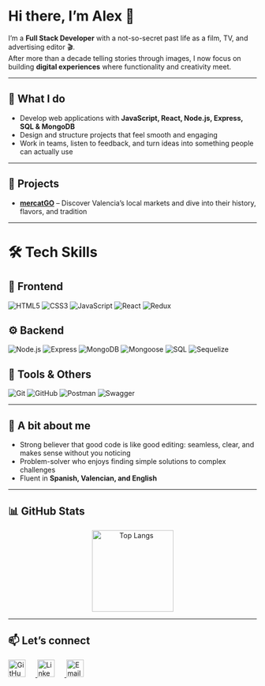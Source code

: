 # Hi there, I’m Alex 👋  

I’m a **Full Stack Developer** with a not-so-secret past life as a film, TV, and advertising editor 🎬.  
After more than a decade telling stories through images, I now focus on building **digital experiences** where functionality and creativity meet.  

---

## 🌱 What I do  
- Develop web applications with **JavaScript, React, Node.js, Express, SQL & MongoDB**  
- Design and structure projects that feel smooth and engaging  
- Work in teams, listen to feedback, and turn ideas into something people can actually use  

---

## 🚀 Projects  
- [**mercatGO**](https://mercatgo.vercel.app/) – Discover Valencia’s local markets and dive into their history, flavors, and tradition  

---

# 🛠️ Tech Skills

## 🎨 Frontend  
![HTML5](https://img.shields.io/badge/HTML5-E34F26?style=for-the-badge&logo=html5&logoColor=white) 
![CSS3](https://img.shields.io/badge/CSS3-1572B6?style=for-the-badge&logo=css3&logoColor=white) 
![JavaScript](https://img.shields.io/badge/JavaScript-F7DF1E?style=for-the-badge&logo=javascript&logoColor=black) 
![React](https://img.shields.io/badge/React-20232A?style=for-the-badge&logo=react&logoColor=61DAFB) 
![Redux](https://img.shields.io/badge/Redux-593D88?style=for-the-badge&logo=redux&logoColor=white)  

## ⚙️ Backend  
![Node.js](https://img.shields.io/badge/Node.js-339933?style=for-the-badge&logo=node.js&logoColor=white) 
![Express](https://img.shields.io/badge/Express-000000?style=for-the-badge&logo=express&logoColor=white) 
![MongoDB](https://img.shields.io/badge/MongoDB-47A248?style=for-the-badge&logo=mongodb&logoColor=white) 
![Mongoose](https://img.shields.io/badge/Mongoose-880000?style=for-the-badge&logo=mongoose&logoColor=white) 
![SQL](https://img.shields.io/badge/SQL-4479A1?style=for-the-badge&logo=database&logoColor=white) 
![Sequelize](https://img.shields.io/badge/Sequelize-52B0E7?style=for-the-badge&logo=sequelize&logoColor=white)  

## 🧰 Tools & Others  
![Git](https://img.shields.io/badge/Git-F05032?style=for-the-badge&logo=git&logoColor=white) 
![GitHub](https://img.shields.io/badge/GitHub-181717?style=for-the-badge&logo=github&logoColor=white) 
![Postman](https://img.shields.io/badge/Postman-FF6C37?style=for-the-badge&logo=postman&logoColor=white) 
![Swagger](https://img.shields.io/badge/Swagger-85EA2D?style=for-the-badge&logo=swagger&logoColor=black) 


---

## 🎯 A bit about me  
- Strong believer that good code is like good editing: seamless, clear, and makes sense without you noticing  
- Problem-solver who enjoys finding simple solutions to complex challenges  
- Fluent in **Spanish, Valencian, and English**  

---

## 📊 GitHub Stats  

<p align="center">
  <img src="https://github-readme-stats.vercel.app/api/top-langs/?username=alejandrogoscu&layout=compact&theme=tokyonight" alt="Top Langs" height="165" />
</p>

---

## 📫 Let’s connect  

<p align="left">
  <a href="https://github.com/alejandrogoscu">
    <img src="https://img.shields.io/badge/GitHub-100000?style=for-the-badge&logo=github&logoColor=white" alt="GitHub" style="margin-right: 20px; height:35px;" />
  </a>
  <a href="https://www.linkedin.com/in/alejandrogoscu">
    <img src="https://img.shields.io/badge/LinkedIn-blue?style=for-the-badge&logo=linkedin&logoColor=white" alt="LinkedIn" style="margin-right: 20px; height:35px;" />
  </a>
  <a href="mailto:alejandrogoscu@gmail.com">
    <img src="https://img.shields.io/badge/Email-D14836?style=for-the-badge&logo=gmail&logoColor=white" alt="Email" style="margin-right: 20px; height:35px;" />
  </a>
</p>


